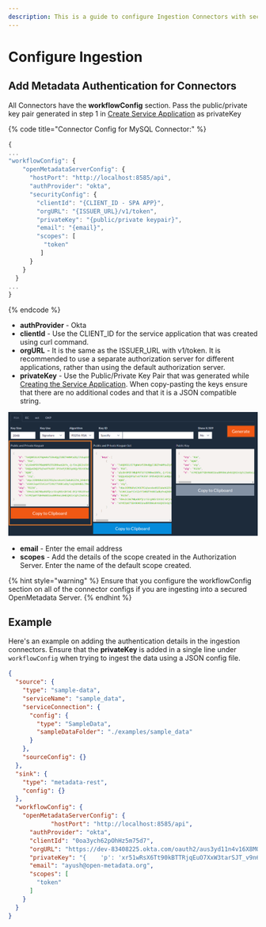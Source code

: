 ```yaml
---
description: This is a guide to configure Ingestion Connectors with security.
---
```


# Configure Ingestion

## Add Metadata Authentication for Connectors

All Connectors have the **workflowConfig** section. Pass the public/private key pair generated in step 1 in [Create Service Application](create-service-application.md) as privateKey

{% code title="Connector Config for MySQL Connector:" %}
```javascript
{
...
"workflowConfig": { 
    "openMetadataServerConfig": {
      "hostPort": "http://localhost:8585/api",
      "authProvider": "okta",
      "securityConfig": {
        "clientId": "{CLIENT_ID - SPA APP}",   
        "orgURL": "{ISSUER_URL}/v1/token",
        "privateKey": "{public/private keypair}",
        "email": "{email}",
        "scopes": [
          "token"
         ]
      }
    }
  }
...
}
```
{% endcode %}

* **authProvider** - Okta
* **clientId** - Use the CLIENT\_ID for the service application that was created using curl command.
* **orgURL** - It is the same as the ISSUER\_URL with v1/token. It is recommended to use a separate authorization server for different applications, rather than using the default authorization server.
* **privateKey** - Use the Public/Private Key Pair that was generated while [Creating the Service Application](create-service-application.md). When copy-pasting the keys ensure that there are no additional codes and that it is a JSON compatible string.

![](<../../../.gitbook/assets/image (45).png>)

* **email** - Enter the email address
* **scopes** - Add the details of the scope created in the Authorization Server. Enter the name of the default scope created.

{% hint style="warning" %}
Ensure that you configure the workflowConfig section on all of the connector configs if you are ingesting into a secured OpenMetadata Server.
{% endhint %}

## Example

Here's an example on adding the authentication details in the ingestion connectors. Ensure that the **privateKey** is added in a single line under `workflowConfig` when trying to ingest the data using a JSON config file.

```json
{
  "source": {
    "type": "sample-data",
    "serviceName": "sample_data",
    "serviceConnection": {
      "config": {
        "type": "SampleData",
        "sampleDataFolder": "./examples/sample_data"
      }
    },
    "sourceConfig": {}
  },
  "sink": {
    "type": "metadata-rest",
    "config": {}
  },
  "workflowConfig": {
    "openMetadataServerConfig": {
            "hostPort": "http://localhost:8585/api",
      "authProvider": "okta",
      "clientId": "0oa3ych62pOhHz5m75d7",
      "orgURL": "https://dev-83408225.okta.com/oauth2/aus3yd11n4v16X8MO5d7/v1/token",
      "privateKey": "{    'p': 'xr51wRsX6Tt90kBTTRjqEuO7XxW3tarSJT_v9n6bPRupzvhsjRrQFhoTmYQwLJy4uoxtyi7T9E86MxMQHUDnmnAJpEeen-18qGf3GAw7EJBTFMQl2ulueeRW_UnLknZUjjuA2gOO06TI7kugnMjjuUzEpzrU-9yGgCYGFYVwr7M',    'kty': 'RSA',    'q': 'rw6BY9JI2cMHkN634g4h2W1dZ2EdgCBuVFkGp1k4HtZKkvnCZ8PEMSO_jEmi-nEZzhi828becuVoih53KHJGbcZM5gnHFJ1WAxIltY-R7E68BwvYZMA403LAk6Vy7GQAtNY0t_8FrPz34NXnL_6vlRoDZo1Wr--TwJP9aAOSfzU',    'd': 'RaOXAguYxXI2P4A_GPJTGAPSkuuZCjLPsVo2C_36BjA07iPtvZapNr8U4lVhVSVrE3r4fF9zheMoCw45aF7olCGTgCnoftTDXXVXPXQgHhgNCneCT71gZG73LCHOzIEb5rAltbwLmb14seE-XgpjtBDw5HTEAUHceLdUvnrkssQnUXdlegl92-ejbT8Yl2yI9Pr13H1-NioNAVy_Zp9xVz7XUGGTPhrjQ0RfxAcUZ0NOmJiSODQ9zwxjJy8zUWCOTUv0Wqd5m_Rvm7EcHO6AI-kJwiiAszox-XoPSe6uyerAzChUcmIIfFxTv1Ap7INhAqLjk-5iV9sjHGxTousjMQ',    'e': 'AQAB',    'use': 'sig',    'kid': 'AnvSV9YhIkw2c8A1Qw075xc8QVZvq8VFIB5a50-RS7M',    'qi': 'EFijMG9GN5T6bckCejV120NNrPDwQ6-KwbtjyKMJF_XDO0wOdyIUv-UCqd_-SeNSqw0rstr38GLYqR1dNkw1CxO9a4CzxR1KWR47GC6IjGlJMOKU3I24fJklRtklsRM6SqzBdEAP6gnjLdaRykxPlzkWOA8zx_1rGOo6dUBjd1k',    'dp': 'RfUzBAdiclHjp0fHSsMzWfTZts2xPfxkPoJ0GGNWh7seGeGubDj8-FqzfX1fa8S67ceSufGj4EKnLOVP7cwz-lPnwPEI8CirkagO_WMIw3raE9w7qwQyRCvRRxVb2DFY8DwXziYkd3Fw3Ri375hzOH3CV09JO2LT4XYA_EBdeys',    'alg': 'RS256',    'dq': 'PV0LVC95ZAQumcTIlpA3o1zn2f479hboNd8DKxRmTMD3YS_1yqPgGQ2b7pQ9cibFUe5v_WZnwcTS8V-ei2oLcB2MBTM2Ou6wIOFyoINUNo6e8KVhVGfhQ5W9FcRwVZb0fG9-CWV22t3OEl1I7hUL_Wsh-AfhdEi59U6rDJP7_WU',    'n': 'h-d1XOpTd0tUVxM-zvavUcHoDcTIgIZdTvHFScbfVBmjMtpTWP7Y7z8hyACjRrfHt7fDUJtEY8LwLQ4DzQTXHhEafvtLPvYfNfY_ak6uxQN0TWy6HuL09dNqu3HtWy_sDmxfm8EDOwbFzNFdEq60eTZzo2gmlqW1pfwMDvBGW-LcjrxQ7HSQ2DvdV5DJNGkv-dtmdEwLe6NLgOsJBP3R2YgP6krqUQyU7CHu2CNCfBDf6f9DfXQAExCe0dSPNOD5mu9SCIyhhp2EnYEq9jc7Xm9ul_Mr00R0Wlb7L4mS2GSucLeiGa6MuaKPtCsYyZE-j4yYVLnAyw_U7qOy1JQtDw'}",
      "email": "ayush@open-metadata.org",
      "scopes": [
        "token"
      ]
    }
  }
}
```
